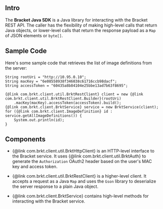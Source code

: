 Intro
-----

The **Bracket Java SDK** is a Java library for interacting with the Bracket
REST API.  The caller has the flexibility of making high-level calls that
return Java objects, or lower-level calls that return the response payload
as a `Map` of JSON elements or `byte[]`.

Sample Code
-----------

Here's some sample code that retrieves the list of image definitions
from the server:

    String rootUri = "http://10.95.0.10";
    String macKey = "6e08558938f346038c61716ccb98dacf";
    String accessToken = "60435a8b84104e25bbe13ad7b63f8695";

    {@link com.brkt.client.util.BrktRestClient} client = new {@link com.brkt.client.util.BrktRestClient.Builder}(rootUri)
        .macKey(macKey).accessToken(accessToken).build();
    {@link com.brkt.client.BrktService} service = new BrktService(client);
    for ({@link com.brkt.client.ImageDefinition} id : service.getAllImageDefinitions()) {
        System.out.println(id);
    }

Components
----------

* {@link com.brkt.client.util.BrktHttpClient} is an HTTP-level interface to
the Bracket service.  It uses {@link com.brkt.client.util.BrktAuth} to
generate the `Authorization` OAuth2 header based on the user's MAC key and
access token.

* {@link com.brkt.client.util.BrktRestClient} is a higher-level client.
It accepts a request as a Java ``Map`` and uses the ``Gson`` library to
deserialize the server response to a plain Java object.

* {@link com.brkt.client.BrktService} contains high-level methods for
interacting with the Bracket service.
